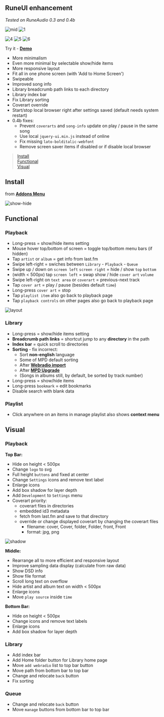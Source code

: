 RuneUI enhancement
---
_Tested on RuneAudio 0.3 and 0.4b_   

![mid](https://github.com/rern/_assets/blob/master/RuneUI_enhancement/iPhoneP.gif)
![1](https://github.com/rern/_assets/blob/master/RuneUI_enhancement/1.png)

![4](https://github.com/rern/_assets/blob/master/RuneUI_enhancement/4.png)
![5](https://github.com/rern/_assets/blob/master/RuneUI_enhancement/5.png)
![6](https://github.com/rern/_assets/blob/master/RuneUI_enhancement/6.png)

Try it - [**Demo**](https://rern.github.io/RuneUI_GPIO/)  

- More minimalism
- Even more minimal by selectable show/hide items
- More responsive layout
- Fit all in one phone screen (with 'Add to Home Screen')
- Swipeable
- Improved song info
- Library breadcrumb path links to each directory
- Library index bar
- Fix Library sorting
- Coverart override
- Start/stop local browser right after settings saved (default needs system restart)
- 0.4b fixes:
	- Prevent `coverarts` and `song-info` update on play / pause in the same song
	- Use local `jquery-ui.min.js` instead of online
	- Fix missing `lato-bolditalic-webfont`
	- Remove screen saver items if disabled or if disable local browser

>[Install](#install)  
>[Functional](#functional)  
>[Visual](#visual)  

Install
---
from [**Addons Menu**](https://github.com/rern/RuneAudio_Addons)  

![show-hide](https://github.com/rern/_assets/blob/master/RuneUI_enhancement/show-hide.gif)

Functional
---

### Playback
- Long-press = show/hide items setting
- Mouse hover top/bottom of screen = toggle top/bottom menu bars (if hidden)
- Tap `artist` or `album` = get info from last.fm
- Swipe left-right = swiches between `Library` - `Playback` - `Queue`
- Swipe up / down on `screen left` `screen right` = hide / show `top` `bottom`
- (width < 500px) tap `screen left` = swap show / hide `cover art` `volume`
- Swipe left-right on `text area` or `coverart` = previous-next track
- Tap `cover art` = play / pause (besides default `time`)
- Long-press `cover art` = stop
- Tap `playlist item` also go back to playback page
- Tap `playback controls` on other pages also go back to playback page

![layout](https://github.com/rern/_assets/blob/master/RuneUI_enhancement/RuneUImod1.gif)

### Library
- Long-press = show/hide items setting
- **Breadcrumb path links** = shortcut jump to any **directory** in the path
- **Index bar** = quick scroll to directories
- **Sorting** - fix incorrect:
	- Sort **non-english** language
	- Some of MPD default sorting
	- After [**Webradio import**](https://github.com/rern/RuneAudio/tree/master/webradio)
	- After [**MPD Upgrade**](https://github.com/rern/RuneAudio/tree/master/mpd)
	- (Songs in albums still, by default, be sorted by track number)
- Long-press = show/hide items
- Long-press `bookmark` = edit bookmarks
- Disable search with blank data

### Playlist
- Click anywhere on an items in manage playlist also shows **context menu**
	
Visual
---

### Playback
**Top Bar:**
- Hide on height < 500px
- Change `logo` to svg
- Full height `buttons` and fixed at center
- Change `Settings` icons and remove text label
- Enlarge icons
- Add box shadow for layer depth
- Add `Development` to `Settings` menu
- Coverart priority:
    - coverart files in directories
	- embedded id3 metadata
	- fetch from last.fm and save to that directory
	- override or change displayed coverart by changing the coverart files
	    - filename: cover, Cover, folder, Folder, front, Front
	    - format: jpg, png

![shadow](https://github.com/rern/_assets/blob/master/RuneUI_enhancement/shadow.jpg)

**Middle:**
- Rearrange all to more efficient and responsive layout
- Improve sampling data display (calculate from raw data)
- Show DSD info
- Show file format
- Scroll long text on overflow
- Hide artist and album text on width < 500px
- Enlarge icons
- Move `play source` inside `time`

**Bottom Bar:**
- Hide on height < 500px
- Change icons and remove text labels
- Enlarge icons
- Add box shadow for layer depth

### Library
- Add index bar
- Add Home folder button for Library home page
- Move `add webradio` list to top bar button
- Move path from bottom bar to top bar
- Change and relocate `back` button
- Fix sorting

### Queue
- Change and relocate `back` button
- Move `manage` buttons from bottom bar to top bar
